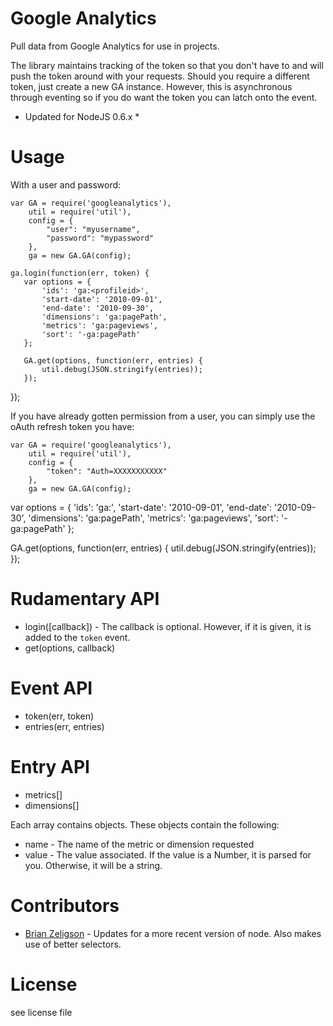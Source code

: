 Google Analytics
============

Pull data from Google Analytics for use in projects.

The library maintains tracking of the token so that you don't have to and will push the token around with your requests.
Should you require a different token, just create a new GA instance. However, this is asynchronous through eventing so if you do want the token you can latch onto the event.

* Updated for NodeJS 0.6.x *


Usage
============

With a user and password:

    var GA = require('googleanalytics'),
        util = require('util'),
        config = {
            "user": "myusername",
            "password": "mypassword"
        },
        ga = new GA.GA(config);

    ga.login(function(err, token) {
       var options = {
           'ids': 'ga:<profileid>',
           'start-date': '2010-09-01',
           'end-date': '2010-09-30',
           'dimensions': 'ga:pagePath',
           'metrics': 'ga:pageviews',
           'sort': '-ga:pagePath'
       };

       GA.get(options, function(err, entries) {
           util.debug(JSON.stringify(entries));
       });
   });

If you have already gotten permission from a user, you can simply use the oAuth refresh token you have:

    var GA = require('googleanalytics'),
        util = require('util'),
        config = {
            "token": "Auth=XXXXXXXXXXX"
        },
        ga = new GA.GA(config);

   var options = {
       'ids': 'ga:<profileid>',
       'start-date': '2010-09-01',
       'end-date': '2010-09-30',
       'dimensions': 'ga:pagePath',
       'metrics': 'ga:pageviews',
       'sort': '-ga:pagePath'
   };

   GA.get(options, function(err, entries) {
       util.debug(JSON.stringify(entries));
   });


Rudamentary API
============

* login([callback]) - The callback is optional. However, if it is given, it is added to the `token` event.
* get(options, callback)


Event API
============

* token(err, token)
* entries(err, entries)


Entry API
============

* metrics[]
* dimensions[]

Each array contains objects. These objects contain the following:

* name - The name of the metric or dimension requested
* value - The value associated. If the value is a Number, it is parsed for you. Otherwise, it will be a string.


Contributors
===========

* [Brian Zeligson][beezee] - Updates for a more recent version of node. Also makes use of better selectors.


License
============

see license file


[beezee]:https://github.com/beezee
